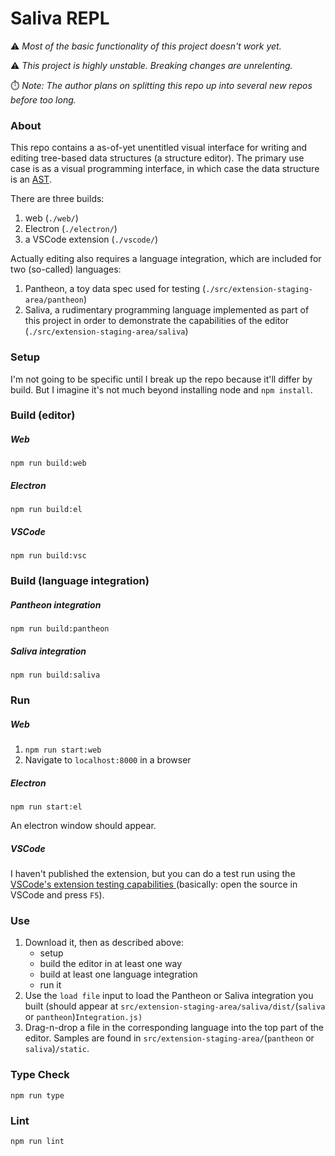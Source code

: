 # Saliva REPL

⚠️ *Most of the basic functionality of this project doesn't work yet.*

⚠️ *This project is highly unstable. Breaking changes are unrelenting.*

⏱️ *Note: The author plans on splitting this repo up into several new repos before too long.*

### About
This repo contains a as-of-yet unentitled visual interface for writing and editing tree-based data structures (a structure editor). The primary use case is as a visual programming interface, in which case the data structure is an [AST](https://en.wikipedia.org/wiki/Abstract_syntax_tree).

There are three builds:
1. web (`./web/`)
2. Electron (`./electron/`)
3. a VSCode extension (`./vscode/`)

Actually editing also requires a language integration, which are included for two (so-called) languages:

1. Pantheon, a toy data spec used for testing (`./src/extension-staging-area/pantheon`)
2. Saliva, a rudimentary programming language implemented as part of this project in order to demonstrate the capabilities of the editor (`./src/extension-staging-area/saliva`)


### Setup
I'm not going to be specific until I break up the repo because it'll differ by build. But I imagine it's not much beyond installing node and `npm install`.

### Build (editor)

##### Web
```shell
npm run build:web
```

##### Electron
```shell
npm run build:el
```

##### VSCode
```shell
npm run build:vsc
```
### Build (language integration)

##### Pantheon integration
```shell
npm run build:pantheon
```

##### Saliva integration
```shell
npm run build:saliva
```

### Run

##### Web
1. `npm run start:web`
2. Navigate to `localhost:8000` in a browser

##### Electron
```shell
npm run start:el
```
An electron window should appear.

##### VSCode
I haven't published the extension, but you can do a test run using the [VSCode's extension testing capabilities ](https://code.visualstudio.com/api/working-with-extensions/testing-extension) (basically: open the source in VSCode and press `F5`).

### Use
1. Download it, then as described above:
    * setup
    * build the editor in at least one way
    * build at least one language integration
    * run it
1. Use the `load file` input to load the Pantheon or Saliva integration you built (should appear at `src/extension-staging-area/saliva/dist/`(`saliva` or `pantheon`)`Integration.js)`
2. Drag-n-drop a file in the corresponding language into the top part of the editor. Samples are found in `src/extension-staging-area/`(`pantheon` or `saliva`)`/static`.

### Type Check
```shell
npm run type
```

### Lint
```shell
npm run lint
```
